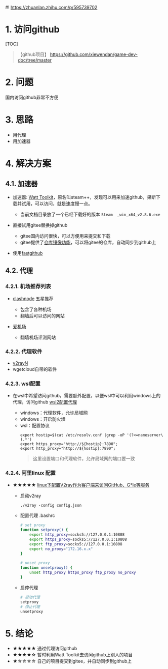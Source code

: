 #! https://zhuanlan.zhihu.com/p/595739702

# 1. 访问github

[TOC]
>【github项目】 https://github.com/xiewendan/game-dev-doc/tree/master

# 2. 问题

国内访问github非常不方便

# 3. 思路

* 用代理
* 用加速器

# 4. 解决方案

## 4.1. 加速器
* 加速器: [Watt Toolkit](https://steampp.net/)，原名叫steam++，发现可以用来加速github，果断下载并试用，可以访问，就是速度慢一点。
  * 当前文档目录放了一个已经下载好的版本 `Steam  _win_x64_v2.8.6.exe`

* 直接试用gitee替换掉github
  * gitee国内访问很快，可以方便用来提交和下载
  * gitee提供了[仓库镜像功能](https://gitee.com/help/articles/4336#article-header0)，可以将gitee的仓库，自动同步到github上

* 使用[fastgithub](https://github.com/dotnetcore/FastGithub)

## 4.2. 代理

### 4.2.1. 机场推荐列表

* [clashnode](https://clashnode.xyz/) 五星推荐 
  * 包含了各种机场
  * 翻墙后可以访问的网站

* [爱机场](https://aijichang.com/)
  * 翻墙机场评测网站

### 4.2.2. 代理软件
* [v2rayN](https://github.com/2dust/v2rayN)
* wgetcloud自带的软件

### 4.2.3. wsl配置
* 在wsl中希望访问github，需要额外配置，以便wsl中可以利用windows上的代理，访问github
  [wsl2配置代理](https://www.cnblogs.com/tuilk/p/16287472.html)

  * windows：代理软件，允许局域网
  * windows：开启防火墙
  * wsl：配置协议
    ~~~
    export hostip=$(cat /etc/resolv.conf |grep -oP '(?<=nameserver\ ).*')
    export https_proxy="http://${hostip}:7890";
    export http_proxy="http://${hostip}:7890";
    ~~~
    > 这里设置端口和代理软件，允许局域网的端口要一致
### 4.2.4. 阿里linux 配置
* &#9733;&#9733;&#9733;&#9733;&#9733; [linux下配置V2ray作为客户端来访问GitHub、G*le等服务](https://www.witersen.com/?p=1408)
  * 启动v2ray
    ~~~
    ./v2ray -config config.json
    ~~~

  * 配置代理 .bashrc
    ~~~sh
    # set proxy
    function setproxy() {
        export http_proxy=socks5://127.0.0.1:10808
        export https_proxy=socks5://127.0.0.1:10808
        export ftp_proxy=socks5://127.0.0.1:10808
        export no_proxy="172.16.x.x"
    }
    ​
    # unset proxy
    function unsetproxy() {
        unset http_proxy https_proxy ftp_proxy no_proxy
    }
    ~~~

  * 启停代理
    ~~~sh
    # 启动代理
    setproxy
    # 停止代理
    unsetproxy
    ~~~

# 5. 结论

* &#9733;&#9733;&#9733;&#9733;&#9733; 通过代理访问github
* &#9733;&#9733;&#9733;&#9733;&#9734; 暂时利用Watt Toolkit去访问github上别人的项目
* &#9733;&#9734;&#9734;&#9734;&#9734; 自己的项目提交到gitee，并自动同步到github上